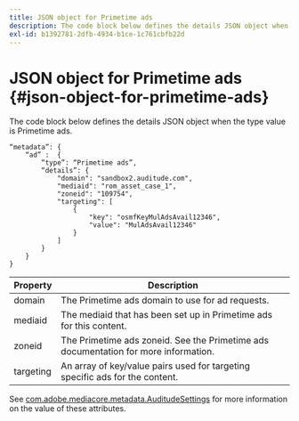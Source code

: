 ```yaml
---
title: JSON object for Primetime ads
description: The code block below defines the details JSON object when the type value is Primetime ads.
exl-id: b1392781-2dfb-4934-b1ce-1c761cbfb22d
---
```

# JSON object for Primetime ads {#json-object-for-primetime-ads}

The code block below defines the details JSON object when the type value is Primetime ads.

```
“metadata”: {
    “ad” :  {
        “type”: “Primetime ads”,
        “details”: {
            "domain": "sandbox2.auditude.com",
            "mediaid": "rom_asset_case_1",
            "zoneid": "109754",
            "targeting": [
                {
                    "key": "osmfKeyMulAdsAvail12346",
                    "value": "MulAdsAvail12346"
                }
            ]
        }
    }
}

```

|  Property  | Description  |
|---|---|
|  domain  | The Primetime ads domain to use for ad requests.  |
|  mediaid  | The mediaid that has been set up in Primetime ads for this content.  |
|  zoneid  | The Primetime ads zoneid. See the Primetime ads documentation for more information.  |
|  targeting  | An array of key/value pairs used for targeting specific ads for the content.  |

See [com.adobe.mediacore.metadata.AuditudeSettings](https://help.adobe.com/en_US/primetime/api/psdk/javadoc/com/adobe/mediacore/metadata/AuditudeSettings.html) for more information on the value of these attributes.
